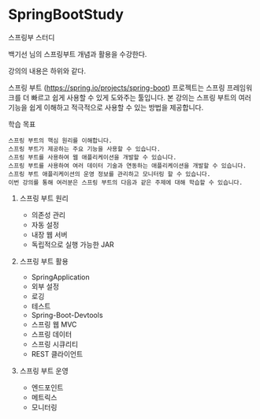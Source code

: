 # SpringBootStudy
스프링부 스터디 

백기선 님의 스프링부트 개념과 활용을 수강한다.

강의의 내용은 하위와 같다.

 스프링 부트 (https://spring.io/projects/spring-boot) 프로젝트는 스프링 프레임워크를 더 빠르고 쉽게 사용할 수 있게 도와주는 툴입니다.
 본 강의는 스프링 부트의 여러 기능을 쉽게 이해하고 적극적으로 사용할 수 있는 방법을 제공합니다.

학습 목표

	스프링 부트의 핵심 원리를 이해합니다.
	스프링 부트가 제공하는 주요 기능을 사용할 수 있습니다.
	스프링 부트를 사용하여 웹 애플리케이션을 개발할 수 있습니다.
	스프링 부트를 사용하여 여러 데이터 기술과 연동하는 애플리케이션을 개발할 수 있습니다.
	스프링 부트 애플리케이션의 운영 정보를 관리하고 모니터링 할 수 있습니다.
	이번 강의를 통해 여러분은 스프링 부트의 다음과 같은 주제에 대해 학습할 수 있습니다.

1. 스프링 부트 원리
	- 의존성 관리
 	- 자동 설정
 	- 내장 웹 서버
 	- 독립적으로 실행 가능한 JAR

2. 스프링 부트 활용
	- SpringApplication
	- 외부 설정
	- 로깅
	- 테스트
	- Spring-Boot-Devtools
	- 스프링 웹 MVC
	- 스프링 데이터
	- 스프링 시큐리티
	- REST 클라이언트
3. 스프링 부트 운영
	- 엔드포인트
	- 메트릭스
	- 모니터링
